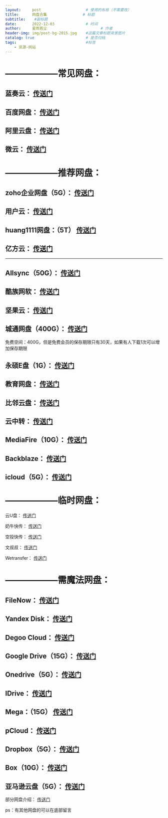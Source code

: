 ```yaml
---
layout:     post   				    # 使用的布局（不需要改）
title:      网盘合集 				# 标题 
subtitle:    #副标题
date:       2022-12-03 				# 时间
author:     星雨若尘 						# 作者
header-img: img/post-bg-2015.jpg 	#这篇文章标题背景图片
catalog: true 						# 是否归档
tags:								#标签
    - 资源-网站
---
```

# ——————常见网盘：

## 蓝奏云： [传送门](https://up.woozooo.com/account.php?action=login&ref=/mydisk.php) 

## 百度网盘： [传送门](https://pan.baidu.com/login)

## 阿里云盘： [传送门](https://www.aliyundrive.com/) 

## 微云： [传送门](https://www.weiyun.com) 

# ——————推荐网盘：

## zoho企业网盘（5G）： [传送门](https://www.zoho.com.cn/workdrive/?zsrc=fromproduct) 

## 用户云： [传送门](https://userscloud.com/)

## huang1111网盘：（5T） [传送门](https://pan.huang1111.cn/login) 

## 亿方云： [传送门](https://wap.fangcloud.com/) 

------------

## Allsync（50G）： [传送门]([https://pan.muhanpan.ga/login](https://allsync.com/pro)) 

## 酷族网软： [传送门](https://www.kzwr.com/)

## 坚果云： [传送门](https://www.jianguoyun.com/d/login) 

## 城通网盘（400G）： [传送门](https://www.ctfile.com/index.php?skip_app=1) 

免费空间：400G，但是免费会员的保存期限只有30天，如果有人下载1次可以增加保存期限

## 永硕E盘（1G）： [传送门](http://www.ys168.com/) 

## 教育网盘： [传送门](http://edudisk.cn/)

## 比邻云盘： [传送门](https://www.bilnn.com/) 

## 云中转： [传送门](https://www.yzzpan.com/welcome/) 

## MediaFire（10G）： [传送门](https://www.mediafire.com/) 

## Backblaze： [传送门](https://www.backblaze.com)

## icloud（5G）： [传送门](https://www.icloud.com) 

# ——————临时网盘：

云U盘： [传送门](http://m.qingwendang.com/) 

奶牛快传： [传送门](https://cowtransfer.com/)

空投快传： [传送门](https://airportal.cn/) 

文叔叔： [传送门](https://www.wenshushu.cn/) 

Wetransfer： [传送门](https://wetransfer.com/upload) 

# ——————需魔法网盘：

## FileNow： [传送门](https://d.kuku.lu/) 

## Yandex Disk： [传送门](https://disk.yandex.com/)

## Degoo Cloud： [传送门](https://degoo.com/) 

## Google Drive（15G）： [传送门](https://www.google.com/drive/) 

## Onedrive（5G）： [传送门](https://onedrive.live.com/) 

## IDrive： [传送门](https://www.idrive.com/) 

## Mega：（15G） [传送门](https://mega.nz/)

## pCloud： [传送门](https://www.pcloud.com/) 

## Dropbox（5G）： [传送门](https://www.dropbox.com/) 

## Box（10G）： [传送门](https://www.box.com/) 

## 亚马逊云盘（5G）： [传送门](https://www.goodcloudstorage.net/go/amazoncloud) 

部分网盘介绍： [传送门](https://zhuanlan.zhihu.com/p/97798044) 

ps：有其他网盘的可以在底部留言
